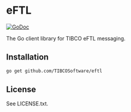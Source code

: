 # eFTL 

[![GoDoc](https://godoc.org/github.com/TIBCOSoftware/eftl?status.svg)](https://godoc.org/github.com/TIBCOSoftware/eftl)

The Go client library for TIBCO eFTL messaging.

## Installation
```bash
go get github.com/TIBCOSoftware/eftl
```

## License
See LICENSE.txt.
